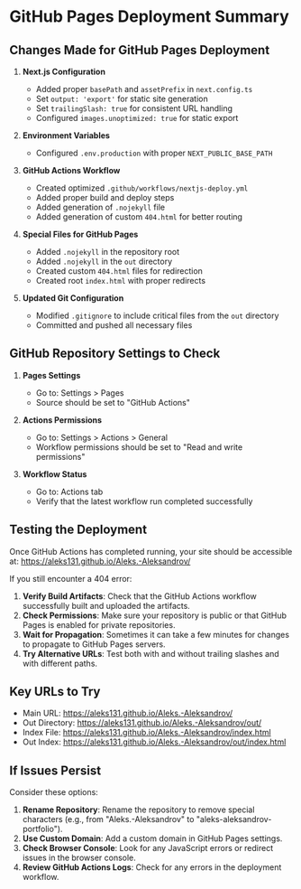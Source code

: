 # GitHub Pages Deployment Summary

## Changes Made for GitHub Pages Deployment

1. **Next.js Configuration**
   - Added proper `basePath` and `assetPrefix` in `next.config.ts`
   - Set `output: 'export'` for static site generation
   - Set `trailingSlash: true` for consistent URL handling
   - Configured `images.unoptimized: true` for static export

2. **Environment Variables**
   - Configured `.env.production` with proper `NEXT_PUBLIC_BASE_PATH`

3. **GitHub Actions Workflow**
   - Created optimized `.github/workflows/nextjs-deploy.yml`
   - Added proper build and deploy steps
   - Added generation of `.nojekyll` file
   - Added generation of custom `404.html` for better routing

4. **Special Files for GitHub Pages**
   - Added `.nojekyll` in the repository root
   - Added `.nojekyll` in the `out` directory
   - Created custom `404.html` files for redirection
   - Created root `index.html` with proper redirects

5. **Updated Git Configuration**
   - Modified `.gitignore` to include critical files from the `out` directory
   - Committed and pushed all necessary files

## GitHub Repository Settings to Check

1. **Pages Settings**
   - Go to: Settings > Pages
   - Source should be set to "GitHub Actions"

2. **Actions Permissions**
   - Go to: Settings > Actions > General
   - Workflow permissions should be set to "Read and write permissions"

3. **Workflow Status**
   - Go to: Actions tab
   - Verify that the latest workflow run completed successfully

## Testing the Deployment

Once GitHub Actions has completed running, your site should be accessible at:
https://aleks131.github.io/Aleks.-Aleksandrov/

If you still encounter a 404 error:

1. **Verify Build Artifacts**: Check that the GitHub Actions workflow successfully built and uploaded the artifacts.
2. **Check Permissions**: Make sure your repository is public or that GitHub Pages is enabled for private repositories.
3. **Wait for Propagation**: Sometimes it can take a few minutes for changes to propagate to GitHub Pages servers.
4. **Try Alternative URLs**: Test both with and without trailing slashes and with different paths.

## Key URLs to Try

- Main URL: https://aleks131.github.io/Aleks.-Aleksandrov/
- Out Directory: https://aleks131.github.io/Aleks.-Aleksandrov/out/
- Index File: https://aleks131.github.io/Aleks.-Aleksandrov/index.html
- Out Index: https://aleks131.github.io/Aleks.-Aleksandrov/out/index.html

## If Issues Persist

Consider these options:

1. **Rename Repository**: Rename the repository to remove special characters (e.g., from "Aleks.-Aleksandrov" to "aleks-aleksandrov-portfolio").
2. **Use Custom Domain**: Add a custom domain in GitHub Pages settings.
3. **Check Browser Console**: Look for any JavaScript errors or redirect issues in the browser console.
4. **Review GitHub Actions Logs**: Check for any errors in the deployment workflow. 